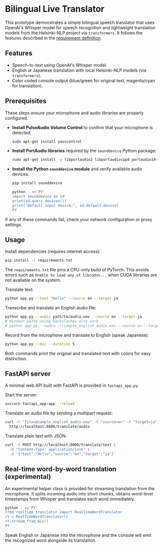 # Bilingual Live Translator

This prototype demonstrates a simple bilingual speech translator that uses
OpenAI's Whisper model for speech recognition and lightweight translation models
from the Helsinki-NLP project via `transformers`. It follows the features
described in the [requirement definition](Requirment_Definition.md).

## Features
- Speech-to-text using OpenAI's Whisper model.
- English ⇄ Japanese translation with local Helsinki-NLP models (via
  `transformers`).
- Color coded console output (blue/green for original text, magenta/cyan for translation).

## Prerequisites
These steps ensure your microphone and audio libraries are properly configured.

- **Install PulseAudio Volume Control** to confirm that your microphone is detected:

  ```bash
  sudo apt-get install pavucontrol
  ```

- **Install PortAudio libraries** required by the `sounddevice` Python package:

  ```bash
  sudo apt-get install -y libportaudio2 libportaudiocpp0 portaudio19-dev
  ```

- **Install the Python `sounddevice` module** and verify available audio devices:

  ```bash
  pip install sounddevice

  python - <<'PY'
  import sounddevice as sd
  print(sd.query_devices())
  print("Default input device:", sd.default.device)
  PY
  ```

If any of these commands fail, check your network configuration or proxy settings.

## Usage
Install dependencies (requires internet access):
```bash
pip install -r requirements.txt
```

The `requirements.txt` file pins a CPU-only build of PyTorch. This avoids
errors such as `Unable to load any of libcudnn...` when CUDA libraries are not
available on the system.

Translate text:
```bash
python app.py --text "Hello" --source en --target ja
```

Transcribe and translate an English audio file:
```bash
python app.py --audio path/to/audio.wav --source en --target ja
# Windows paths using backslashes also work
# python app.py --audio .\\sample_english_audio.wav --source en --target ja
```

Record from the microphone and translate to English (speak Japanese):
```bash
python app.py --mic --duration 5
```

Both commands print the original and translated text with colors for easy distinction.

## FastAPI server
A minimal web API built with FastAPI is provided in `fastapi_app.py`.

Start the server:

```bash
uvicorn fastapi_app:app --reload
```

Translate an audio file by sending a multipart request:

```bash
curl -F "file=@sample_english_audio.wav" -F "source=en" -F "target=ja" \
  http://localhost:8000/translate/audio
```

Translate plain text with JSON:

```bash
curl -X POST http://localhost:8000/translate/text \
  -H "Content-Type: application/json" \
  -d '{"text":"Hello","source":"en","target":"ja"}'
```

## Real-time word-by-word translation (experimental)
An experimental helper class is provided for streaming translation from the
microphone.  It splits incoming audio into short chunks, obtains
word-level timestamps from Whisper and translates each word immediately.

```bash
python - <<'PY'
from realtime_translator import RealTimeWordTranslator
rt = RealTimeWordTranslator()
rt.stream_from_mic()
PY
```

Speak English or Japanese into the microphone and the console will emit the
recognized word alongside its translation.

